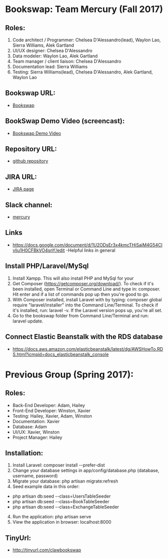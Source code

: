 # Bookswap: Team Mercury (Fall 2017)

## Roles:
1. Code architect / Programmer: Chelsea D'Alessandro(lead), Waylon Lao, Sierra Williams, Alek Gartland
2. UI/UX designer: Chelsea D'Alessandro
3. Data modeler: Waylon Lao, Alek Gartland
4. Team manager / client liaison: Chelsea D'Alessandro
5. Documentation lead: Sierra Williams
6. Testing: Sierra Williams(lead), Chelsea D'Alessandro, Alek Gartland, Waylon Lao

## Bookswap URL:
* [Bookswap](bookswap-dev.us-east-1.elasticbeanstalk.com)

## BookSwap Demo Video (screencast):
* [Bookswap Demo Video](https://youtu.be/OSNYOYd8ozk)

## Repository URL:
* [github repository](https://github.com/soft-eng-practicum/bookswap)

## JIRA URL:
* [JIRA page](http://itec-gunay.duckdns.org:8080/secure/RapidBoard.jspa?projectKey=BOOK&rapidView=9&view=planning.nodetail)

## Slack channel:
* [mercury](https://ggc-dev.slack.com/messages/C6RM2UF7U)

## Links
* https://docs.google.com/document/d/1U2ODsEr3x4kmcTHiSajM4G54Clvliu1H0CFBkVO4snY/edit -Helpful links in general

## Install PHP/Laravel/MySql
1. Install Xampp. This will also install PHP and MySql for your
2. Get Composer (https://getcomposer.org/download/). To check if it's been installed, open Terminal or Command Line and type in: composer. Hit enter and if a list of commands pop up then you're good to go.
3. With Composer installed, install Laravel with by typing: composer global require "laravel/installer" into the Command Line/Terminal. To check if it's installed, run: laravel -v. If the Laravel version pops up, you're all set.
4. Go to the bookswap folder from Command Line/Terminal and run: laravel update.

## Connect Elastic Beanstalk with the RDS database
* https://docs.aws.amazon.com/elasticbeanstalk/latest/dg/AWSHowTo.RDS.html?icmpid=docs_elasticbeanstalk_console

# Previous Group (Spring 2017):

## Roles:
* Back-End Developer: Adam, Hailey
* Front-End Developer: Winston, Xavier
* Testing: Hailey, Xavier, Adam, Winston
* Documentation: Xavier
* Database: Adam
* UI/UX: Xavier, Winston
* Project Manager: Hailey

## Installation:
1. Install Laravel: composer install --prefer-dist
2. Change your database settings in app/config/database.php (database, username, password)
3. Migrate your database: php artisan migrate:refresh
4. Seed example data in this order:
* php artisan db:seed --class=UsersTableSeeder
* php artisan db:seed --class=BookTableSeeder
* php artisan db:seed --class=ExchangeTableSeeder
4. Run the application: php artisan serve
5. View the application in browser: localhost:8000

## TinyUrl:
* http://tinyurl.com/clawbookswap
